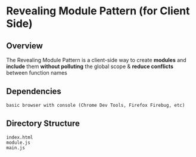 # Revealing Module Pattern (for Client Side)

## Overview
The Revealing Module Pattern is a client-side way to create **modules** and **include** them **without polluting** the global scope & **reduce conflicts** between function names

## Dependencies

	basic browser with console (Chrome Dev Tools, Firefox Firebug, etc)

## Directory Structure

	index.html
	module.js
	main.js

